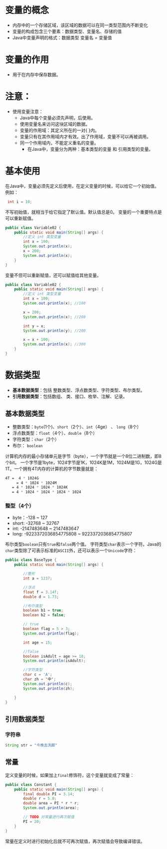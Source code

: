 # 变量的概念
- 内存中的一个存储区域，该区域的数据可以在同一类型范围内不断变化
- 变量的构成包含三个要素：数据类型、变量名、存储的值
- Java中变量声明的格式：数据类型 变量名 = 变量值

# 变量的作用

- 用于在内存中保存数据。

# 注意：
- 使用变量注意：
   - Java中每个变量必须先声明，后使用。
   - 使用变量名来访问这块区域的数据。
   - 变量的作用域：其定义所在的一对{ }内。
   - 变量只有在其作用域内才有效。出了作用域，变量不可以再被调用。
   - 同一个作用域内，不能定义重名的变量。
     - 在Java中，变量分为两种：基本类型的变量 和 引用类型的变量。
# 基本使用
在Java中，变量必须先定义后使用，在定义变量的时候，可以给它一个初始值。例如：
```java
 int i = 10;
```
不写初始值，就相当于给它指定了默认值。默认值总是0。
变量的一个重要特点是可以重新赋值。
```java
public class Variable02 {
    public static void main(String[] args) {
        //定义 int 类型变量
        int x = 100;
        System.out.println(x);
        x = 200;
        System.out.println(x);
    }
}
```

变量不但可以重新赋值，还可以赋值给其他变量。
```java
public class Variable02 {
    public static void main(String[] args) {
        //定义 int 类型变量
        int x = 100;
        System.out.println(x); //100

        x = 200;
        System.out.println(x); //200

        int y = x;
        System.out.println(y); //200

        x = x + 100;
        System.out.println(x); //300
    }
}
```
# 数据类型
- **基本数据类型**：包括 整数类型、浮点数类型、字符类型、布尔类型。 
- **引用数据类型**：包括数组、 类、接口、枚举、注解、记录。 

## 基本数据类型

- 整数类型：`byte`(1个)、`short`（2个）、`int`（4ge） 、 `long`（8个）
- 浮点数类型：`float`（4个）、`double`（8个）
- 字符类型：`char`（2个）
- 布尔： `boolean`

计算机内存的最小存储单元是字节（byte），一个字节就是一个8位二进制数，即8个bit。
一个字节是1byte，1024字节是1K，1024K是1M，1024M是1G，1024G是1T。一个拥有4T内存的计算机的字节数量就是：
```bash
4T =  4 * 1024G
	 = 4 * 1024 * 1024M
   = 4 * 1024 * 1024 * 1024K
   = 4 * 1024 * 1024 * 1024 * 1024
```
### 整型（4个）

- byte：-128 ~ 127
- short: -32768 ~ 32767
- int: -2147483648 ~ 2147483647
- long: -9223372036854775808 ~ 9223372036854775807

布尔类型`boolean`只有`true`和`false`两个值。
字符类型`char`表示一个字符。Java的`char`类型除了可表示标准的`ASCII`外，还可以表示一个`Unicode`字符：
```java
public class BaseType {
    public static void main(String[] args) {

        //整形
        int a = 1237;

        //浮点
        float f = 3.14f;
        double d = 1.73;

        //布尔类型
        boolean b1 = true;
        boolean b2 = false;

        // true
        boolean flag = 5 > 3;
        System.out.println(flag);

        int age = 15;

        //false
        boolean isAdult = age >= 18;
        System.out.println(isAdult);

        //字符类型
        char c = 'A';
        char zh = '中';
        System.out.println(c);
        System.out.println(zh);

    }
}
```
## 引用数据类型
### 字符串
```java
String str = "今晚去洗脚"
```
## 常量
定义变量的时候，如果加上`final`修饰符，这个变量就变成了常量：
```java
public class Constant {
    public static void main(String[] args) {
        final double PI = 3.14;
        double r = 5.0;
        double area = PI * r * r;
        System.out.println(area);

        // TODO 对常量进行再次赋值
        PI = 20;
    }
}
```
常量在定义时进行初始化后就不可再次赋值，再次赋值会导致编译错误。
